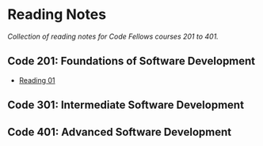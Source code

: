 # Reading Notes
*Collection of reading notes for Code Fellows courses 201 to 401.*

## Code 201: Foundations of Software Development
- [Reading 01](https://github.com/Niccoryan0/reading-notes/blob/master/201/reading-01.md)

## Code 301: Intermediate Software Development

## Code 401: Advanced Software Development
